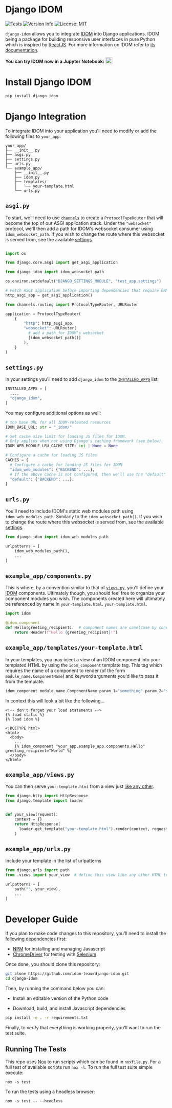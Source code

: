 # Django IDOM

<a href="https://github.com/idom-team/django-idom/actions?query=workflow%3ATest">
  <img alt="Tests" src="https://github.com/idom-team/django-idom/workflows/Test/badge.svg?event=push" />
</a>
<a href="https://pypi.python.org/pypi/django-idom">
  <img alt="Version Info" src="https://img.shields.io/pypi/v/idom.svg"/>
</a>
<a href="https://github.com/idom-team/django-idom/blob/main/LICENSE">
  <img alt="License: MIT" src="https://img.shields.io/badge/License-MIT-purple.svg">
</a>

`django-idom` allows you to integrate [IDOM](https://github.com/idom-team/idom) into
Django applications. IDOM being a package for building responsive user interfaces in
pure Python which is inspired by [ReactJS](https://reactjs.org/). For more information
on IDOM refer to [its documentation](https://idom-docs.herokuapp.com).

**You can try IDOM now in a Jupyter Notebook:**
<a
  target="_blank"
  href="https://mybinder.org/v2/gh/idom-team/idom-jupyter/main?filepath=notebooks%2Fintroduction.ipynb">
  <img
    alt="Binder"
    valign="bottom"
    height="21px"
    src="https://mybinder.org/badge_logo.svg"/>
</a>


# Install Django IDOM

```bash
pip install django-idom
```

# Django Integration

To integrate IDOM into your application you'll need to modify or add the following files to `your_app`:

```
your_app/
├── __init__.py
├── asgi.py
├── settings.py
├── urls.py
└── example_app/
    ├── __init__.py
    ├── idom.py
    ├── templates/
    │   └── your-template.html
    └── urls.py
```

## `asgi.py`

To start, we'll need to use [`channels`](https://channels.readthedocs.io/en/stable/) to
create a `ProtocolTypeRouter` that will become the top of our ASGI application stack.
Under the `"websocket"` protocol, we'll then add a path for IDOM's websocket consumer
using `idom_websocket_path`. If you wish to change the route where this
websocket is served from, see the available [settings](#settings.py).

```python

import os

from django.core.asgi import get_asgi_application

from django_idom import idom_websocket_path

os.environ.setdefault("DJANGO_SETTINGS_MODULE", "test_app.settings")

# Fetch ASGI application before importing dependencies that require ORM models.
http_asgi_app = get_asgi_application()

from channels.routing import ProtocolTypeRouter, URLRouter

application = ProtocolTypeRouter(
    {
        "http": http_asgi_app,
        "websocket": URLRouter(
          # add a path for IDOM's websocket
          [idom_websocket_path()]
        ),
    }
)
```

## `settings.py`

In your settings you'll need to add `django_idom` to the
[`INSTALLED_APPS`](https://docs.djangoproject.com/en/3.2/ref/settings/#std:setting-INSTALLED_APPS)
list:

```python
INSTALLED_APPS = [
  ...,
  "django_idom",
]
```

You may configure additional options as well:

```python
# the base URL for all IDOM-releated resources
IDOM_BASE_URL: str = "_idom/"

# Set cache size limit for loading JS files for IDOM.
# Only applies when not using Django's caching framework (see below).
IDOM_WEB_MODULE_LRU_CACHE_SIZE: int | None = None

# Configure a cache for loading JS files
CACHES = {
  # Configure a cache for loading JS files for IDOM
  "idom_web_modules": {"BACKEND": ...},
  # If the above cache is not configured, then we'll use the "default" instead
  "default": {"BACKEND": ...},
}
```

## `urls.py`

You'll need to include IDOM's static web modules path using `idom_web_modules_path`.
Similarly to the `idom_websocket_path()`. If you wish to change the route where this
websocket is served from, see the available [settings](#settings.py).

```python
from django_idom import idom_web_modules_path

urlpatterns = [
    idom_web_modules_path(),
    ...
]
```

## `example_app/components.py`

This is where, by a convention similar to that of
[`views.py`](https://docs.djangoproject.com/en/3.2/topics/http/views/), you'll define
your [IDOM](https://github.com/idom-team/idom) components. Ultimately though, you should
feel free to organize your component modules you wish. The components created here will
ultimately be referenced by name in `your-template.html`. `your-template.html`.

```python
import idom

@idom.component
def Hello(greeting_recipient):  # component names are camelcase by convention
    return Header(f"Hello {greeting_recipient}!")
```

## `example_app/templates/your-template.html`

In your templates, you may inject a view of an IDOM component into your templated HTML
by using the `idom_component` template tag. This tag which requires the name of a component
to render (of the form `module_name.ComponentName`) and keyword arguments you'd like to
pass it from the template.

```python
idom_component module_name.ComponentName param_1="something" param_2="something-else"
```

In context this will look a bit like the following...

```jinja
<!-- don't forget your load statements -->
{% load static %}
{% load idom %}

<!DOCTYPE html>
<html>
  <body>
    ...
    {% idom_component "your_app.example_app.components.Hello" greeting_recipient="World" %}
  </body>
</html>
```

## `example_app/views.py`

You can then serve `your-template.html` from a view just
[like any other](https://docs.djangoproject.com/en/3.2/intro/tutorial03/#write-views-that-actually-do-something).

```python
from django.http import HttpResponse
from django.template import loader


def your_view(request):
    context = {}
    return HttpResponse(
      loader.get_template("your-template.html").render(context, request)
    )
```

## `example_app/urls.py`

Include your template in the list of urlpatterns

```python
from django.urls import path
from .views import your_view  # define this view like any other HTML template

urlpatterns = [
    path("", your_view),
    ...
]
```

# Developer Guide

If you plan to make code changes to this repository, you'll need to install the
following dependencies first:

- [NPM](https://docs.npmjs.com/try-the-latest-stable-version-of-npm) for
  installing and managing Javascript
- [ChromeDriver](https://chromedriver.chromium.org/downloads) for testing with
  [Selenium](https://www.seleniumhq.org/)

Once done, you should clone this repository:

```bash
git clone https://github.com/idom-team/django-idom.git
cd django-idom
```

Then, by running the command below you can:

- Install an editable version of the Python code

- Download, build, and install Javascript dependencies

```bash
pip install -e . -r requirements.txt
```

Finally, to verify that everything is working properly, you'll want to run the test suite.

## Running The Tests

This repo uses [Nox](https://nox.thea.codes/en/stable/) to run scripts which can
be found in `noxfile.py`. For a full test of available scripts run `nox -l`. To run the full test suite simple execute:

```
nox -s test
```

To run the tests using a headless browser:

```
nox -s test -- --headless
```
